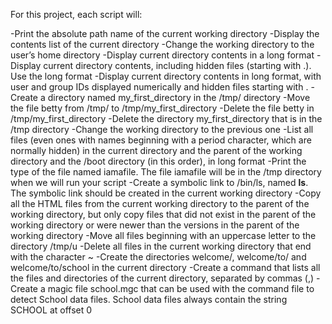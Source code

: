 For this project, each script will:

-Print the absolute path name of the current working directory
-Display the contents list of the current directory
-Change the working directory to the user’s home directory
-Display current directory contents in a long format
-Display current directory contents, including hidden files (starting with .). Use the long format
-Display current directory contents in long format, with user and group IDs displayed numerically and hidden files starting with .
-Create a directory named my_first_directory in the /tmp/ directory
-Move the file betty from /tmp/ to /tmp/my_first_directory
-Delete the file betty in /tmp/my_first_directory
-Delete the directory my_first_directory that is in the /tmp directory
-Change the working directory to the previous one
-List all files (even ones with names beginning with a period character, which are normally hidden) in the current directory and the parent of the working directory and the /boot directory (in this order), in long format
-Print the type of the file named iamafile. The file iamafile will be in the /tmp directory when we will run your script
-Create a symbolic link to /bin/ls, named __ls__. The symbolic link should be created in the current working directory
-Copy all the HTML files from the current working directory to the parent of the working directory, but only copy files that did not exist in the parent of the working directory or were newer than the versions in the parent of the working directory
-Move all files beginning with an uppercase letter to the directory /tmp/u
-Delete all files in the current working directory that end with the character ~
-Create the directories welcome/, welcome/to/ and welcome/to/school in the current directory
-Create a command that lists all the files and directories of the current directory, separated by commas (,)
-Create a  magic file school.mgc that can be used with the command file to detect School data files. School data files always contain the string SCHOOL at offset 0
